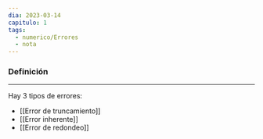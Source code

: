 ```yaml
---
dia: 2023-03-14
capitulo: 1
tags:
  - numerico/Errores
  - nota
---
```

### Definición
---
Hay 3 tipos de errores:
* [[Error de truncamiento]]
* [[Error inherente]]
* [[Error de redondeo]]